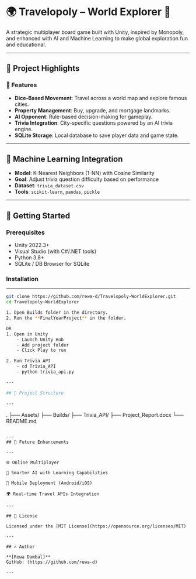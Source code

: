 # 🌍 Travelopoly – World Explorer 🎲

A strategic multiplayer board game built with Unity, inspired by Monopoly, and enhanced with AI and Machine Learning to make global exploration fun and educational.

---

## 📁 Project Highlights

### 🎯 Features

- **Dice-Based Movement**: Travel across a world map and explore famous cities.
- **Property Management**: Buy, upgrade, and mortgage landmarks.
- **AI Opponent**: Rule-based decision-making for gameplay.
- **Trivia Integration**: City-specific questions powered by an AI trivia engine.
- **SQLite Storage**: Local database to save player data and game state.

---

## 🧠 Machine Learning Integration

- **Model**: K-Nearest Neighbors (1-NN) with Cosine Similarity
- **Goal**: Adjust trivia question difficulty based on performance
- **Dataset**: `trivia_dataset.csv`
- **Tools**: `scikit-learn`, `pandas`, `pickle`

---

## 🚀 Getting Started

### Prerequisites

- Unity 2022.3+
- Visual Studio (with C#/.NET tools)
- Python 3.8+
- SQLite / DB Browser for SQLite

### Installation

---

```bash
git clone https://github.com/rewa-d/Travelopoly-WorldExplorer.git
cd Travelopoly-WorldExplorer

1. Open Builds folder in the directory.
2. Run the **FinalYearProject** in the folder.

OR
1. Open in Unity
    - Launch Unity Hub
    - Add project folder
    - Click Play to run

2. Run Trivia API
    - cd Trivia_API
    - python trivia_api.py

---

## 📂 Project Structure

---
```

.
├── Assets/
├── Builds/
├── Trivia_API/
├── Project_Report.docx
└── README.md

```

---
## 🌟 Future Enhancements

---

🌐 Online Multiplayer

🧠 Smarter AI with Learning Capabilities

📱 Mobile Deployment (Android/iOS)

🌍 Real-time Travel APIs Integration

---

## 📜 License

Licensed under the [MIT License](https://opensource.org/licenses/MIT)

---

## ✍️ Author

**[Rewa Dambal]**
GitHub: (https://github.com/rewa-d)

---


```
